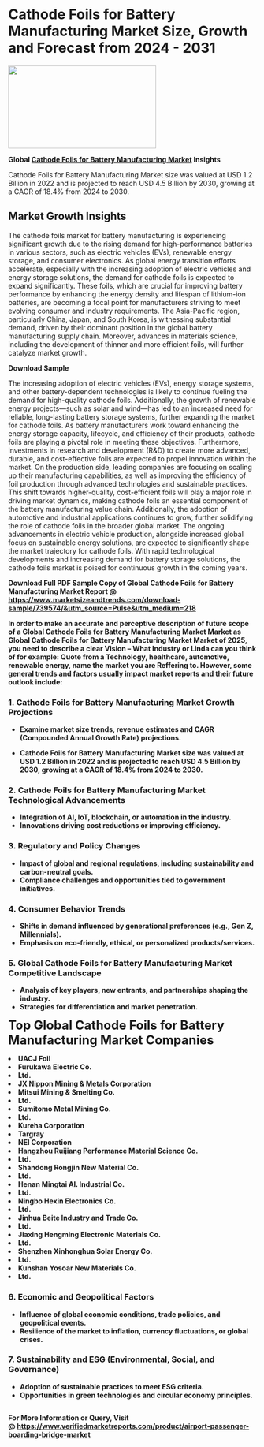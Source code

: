 <H1>Cathode Foils for Battery Manufacturing Market Size, Growth and Forecast from 2024 - 2031</H1><img class="aligncenter size-medium wp-image-584254" src="https://thirdeyenews.in/wp-content/uploads/2024/09/Global-Market-Research-300x168.jpeg" alt="" width="300" height="168" /><p><strong>Global&nbsp;<a href="https://www.marketsizeandtrends.com/download-sample/739574/&amp;utm_source=Pulse&amp;utm_medium=218">Cathode Foils for Battery Manufacturing Market</a> Insights</strong></p><p>Cathode Foils for Battery Manufacturing Market size was valued at USD 1.2 Billion in 2022 and is projected to reach USD 4.5 Billion by 2030, growing at a CAGR of 18.4% from 2024 to 2030.</p><p><h2>Market Growth Insights</h2> <p>The cathode foils market for battery manufacturing is experiencing significant growth due to the rising demand for high-performance batteries in various sectors, such as electric vehicles (EVs), renewable energy storage, and consumer electronics. As global energy transition efforts accelerate, especially with the increasing adoption of electric vehicles and energy storage solutions, the demand for cathode foils is expected to expand significantly. These foils, which are crucial for improving battery performance by enhancing the energy density and lifespan of lithium-ion batteries, are becoming a focal point for manufacturers striving to meet evolving consumer and industry requirements. The Asia-Pacific region, particularly China, Japan, and South Korea, is witnessing substantial demand, driven by their dominant position in the global battery manufacturing supply chain. Moreover, advances in materials science, including the development of thinner and more efficient foils, will further catalyze market growth.</p> <p><strong>Download Sample</strong></p> <p>The increasing adoption of electric vehicles (EVs), energy storage systems, and other battery-dependent technologies is likely to continue fueling the demand for high-quality cathode foils. Additionally, the growth of renewable energy projects—such as solar and wind—has led to an increased need for reliable, long-lasting battery storage systems, further expanding the market for cathode foils. As battery manufacturers work toward enhancing the energy storage capacity, lifecycle, and efficiency of their products, cathode foils are playing a pivotal role in meeting these objectives. Furthermore, investments in research and development (R&D) to create more advanced, durable, and cost-effective foils are expected to propel innovation within the market. On the production side, leading companies are focusing on scaling up their manufacturing capabilities, as well as improving the efficiency of foil production through advanced technologies and sustainable practices. This shift towards higher-quality, cost-efficient foils will play a major role in driving market dynamics, making cathode foils an essential component of the battery manufacturing value chain. Additionally, the adoption of automotive and industrial applications continues to grow, further solidifying the role of cathode foils in the broader global market. The ongoing advancements in electric vehicle production, alongside increased global focus on sustainable energy solutions, are expected to significantly shape the market trajectory for cathode foils. With rapid technological developments and increasing demand for battery storage solutions, the cathode foils market is poised for continuous growth in the coming years. <p><strong></p><p><span class=""><strong>Download Full PDF Sample Copy of Global Cathode Foils for Battery Manufacturing Market Report</strong> @ <a href="https://www.marketsizeandtrends.com/download-sample/739574/&amp;utm_source=Pulse&amp;utm_medium=218" target="_blank">https://www.marketsizeandtrends.com/download-sample/739574/&amp;utm_source=Pulse&amp;utm_medium=218</a></span></p><p>In order to make an accurate and perceptive description of future scope of a Global&nbsp;Cathode Foils for Battery Manufacturing Market Market as Global&nbsp;Cathode Foils for Battery Manufacturing Market Market of 2025, you need to describe a clear Vision &ndash; What Industry or Linda can you think of for example: Quote from a Technology, healthcare, automotive, renewable energy, name the market you are Reffering to. However, some general trends and factors usually impact market reports and their future outlook include:</p><h3>1.&nbsp;<strong>Cathode Foils for Battery Manufacturing Market Growth Projections</strong></h3><ul><li>Examine market size trends, revenue estimates and CAGR (Compounded Annual Growth Rate) projections.</li><li><p>Cathode Foils for Battery Manufacturing Market size was valued at USD 1.2 Billion in 2022 and is projected to reach USD 4.5 Billion by 2030, growing at a CAGR of 18.4% from 2024 to 2030.</p></li></ul><h3>2.&nbsp;<strong>Cathode Foils for Battery Manufacturing Market Technological Advancements</strong></h3><ul><li>Integration of AI, IoT, blockchain, or automation in the industry.</li><li>Innovations driving cost reductions or improving efficiency.</li></ul><h3>3.&nbsp;<strong>Regulatory and Policy Changes</strong></h3><ul><li>Impact of global and regional regulations, including sustainability and carbon-neutral goals.</li><li>Compliance challenges and opportunities tied to government initiatives.</li></ul><h3>4.&nbsp;<strong>Consumer Behavior Trends</strong></h3><ul><li>Shifts in demand influenced by generational preferences (e.g., Gen Z, Millennials).</li><li>Emphasis on eco-friendly, ethical, or personalized products/services.</li></ul><h3>5.&nbsp;<strong>Global Cathode Foils for Battery Manufacturing Market Competitive Landscape</strong></h3><ul><li>Analysis of key players, new entrants, and partnerships shaping the industry.</li><li>Strategies for differentiation and market penetration.</li></ul><p data-pm-slice="1 1 []"><span style="color: inherit; font-family: inherit; font-size: 25px;">Top Global Cathode Foils for Battery Manufacturing Market Companies</span></p><div class="" data-test-id=""><p><li>UACJ Foil</li><li> Furukawa Electric Co.</li><li> Ltd.</li><li> JX Nippon Mining & Metals Corporation</li><li> Mitsui Mining & Smelting Co.</li><li> Ltd.</li><li> Sumitomo Metal Mining Co.</li><li> Ltd.</li><li> Kureha Corporation</li><li> Targray</li><li> NEI Corporation</li><li> Hangzhou Ruijiang Performance Material Science Co.</li><li> Ltd.</li><li> Shandong Rongjin New Material Co.</li><li> Ltd.</li><li> Henan Mingtai Al. Industrial Co.</li><li> Ltd.</li><li> Ningbo Hexin Electronics Co.</li><li> Ltd.</li><li> Jinhua Beite Industry and Trade Co.</li><li> Ltd.</li><li> Jiaxing Hengming Electronic Materials Co.</li><li> Ltd.</li><li> Shenzhen Xinhonghua Solar Energy Co.</li><li> Ltd.</li><li> Kunshan Yosoar New Materials Co.</li><li> Ltd.</li></p></div><h3>6.&nbsp;<strong>Economic and Geopolitical Factors</strong></h3><ul><li>Influence of global economic conditions, trade policies, and geopolitical events.</li><li>Resilience of the market to inflation, currency fluctuations, or global crises.</li></ul><h3>7.&nbsp;<strong>Sustainability and ESG (Environmental, Social, and Governance)</strong></h3><ul><li>Adoption of sustainable practices to meet ESG criteria.</li><li>Opportunities in green technologies and circular economy principles.</li></ul><h2><strong style="font-size: 14px;">For More Information or Query, Visit @&nbsp;</strong><a style="background-color: #ffffff; font-size: 14px;" href="https://www.marketsizeandtrends.com/report/cathode-foils-for-battery-manufacturing-market/" target="_blank">https://www.verifiedmarketreports.com/product/airport-passenger-boarding-bridge-market</a></h2>
